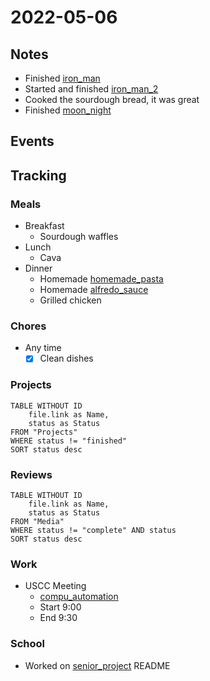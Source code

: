 # 2022-05-06
## Notes
- Finished [iron_man](iron_man.md)
- Started and finished [iron_man_2](iron_man_2.md)
- Cooked the sourdough bread, it was great
- Finished [moon_night](moon_night.md)

## Events

## Tracking
### Meals
- Breakfast
	- Sourdough waffles
- Lunch
	- Cava
- Dinner
	- Homemade [homemade_pasta](homemade_pasta.md)
	- Homemade [alfredo_sauce](alfredo_sauce.md)
	- Grilled chicken

### Chores
- Any time
	- [x] Clean dishes

### Projects
```dataview
TABLE WITHOUT ID
	file.link as Name,
	status as Status
FROM "Projects"
WHERE status != "finished"
SORT status desc
```

### Reviews
```dataview
TABLE WITHOUT ID
	file.link as Name,
	status as Status
FROM "Media"
WHERE status != "complete" AND status
SORT status desc
```

### Work
- USCC Meeting
	- [compu_automation](compu_automation.md)
	- Start 9:00
	- End 9:30

### School
- Worked on [senior_project](senior_project.md) README

